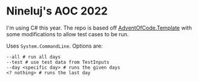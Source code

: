 # Nineluj's AOC 2022

I'm using C# this year. The repo is based off [AdventOfCode.Template](https://github.com/eduherminio/AdventOfCode.Template) with some
modifications to allow test cases to be run.

Uses `System.CommandLine`. Options are:
```shell
--all # run all days
--test # use test data from TestInputs
--day <specific day> # runs the given days
<? nothing> # runs the last day
```